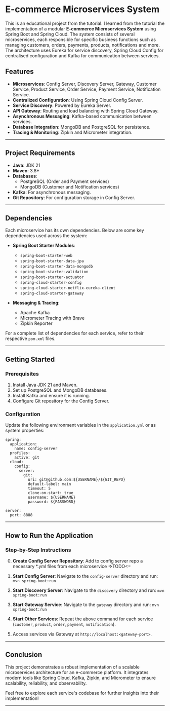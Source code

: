 <artifact type="text/markdown" identifier="ecommerce-microservices-README" title="E-commerce Microservices README">

# E-commerce Microservices System

This is an educational project from the tutorial. I learned from the tutorial the implementation of a modular **E-commerce Microservices System** using Spring Boot and Spring Cloud. The system consists of several microservices, each responsible for specific business functions such as managing customers, orders, payments, products, notifications and more. The architecture uses Eureka for service discovery, Spring Cloud Config for centralised configuration and Kafka for communication between services.

## Features

- **Microservices**: Config Server, Discovery Server, Gateway, Customer Service, Product Service, Order Service, Payment Service, Notification Service.
- **Centralized Configuration**: Using Spring Cloud Config Server.
- **Service Discovery**: Powered by Eureka Server.
- **API Gateway**: Routing and load balancing with Spring Cloud Gateway.
- **Asynchronous Messaging**: Kafka-based communication between services.
- **Database Integration**: MongoDB and PostgreSQL for persistence.
- **Tracing & Monitoring**: Zipkin and Micrometer integration.

---

## Project Requirements

- **Java**: JDK 21
- **Maven**: 3.8+
- **Databases**:
    - PostgreSQL (Order and Payment services)
    - MongoDB (Customer and Notification services)
- **Kafka**: For asynchronous messaging.
- **Git Repository**: For configuration storage in Config Server.

---

## Dependencies

Each microservice has its own dependencies. Below are some key dependencies used across the system:

- **Spring Boot Starter Modules**:
    - `spring-boot-starter-web`
    - `spring-boot-starter-data-jpa`
    - `spring-boot-starter-data-mongodb`
    - `spring-boot-starter-validation`
    - `spring-boot-starter-actuator`
    - `spring-cloud-starter-config`
    - `spring-cloud-starter-netflix-eureka-client`
    - `spring-cloud-starter-gateway`

- **Messaging & Tracing**:
    - Apache Kafka
    - Micrometer Tracing with Brave
    - Zipkin Reporter

For a complete list of dependencies for each service, refer to their respective `pom.xml` files.

---

## Getting Started

### Prerequisites

1. Install Java JDK 21 and Maven.
2. Set up PostgreSQL and MongoDB databases.
3. Install Kafka and ensure it is running.
4. Configure Git repository for the Config Server.

### Configuration

Update the following environment variables in the `application.yml` or as system properties:

```
spring:
  application:
    name: config-server
  profiles:
    active: git
  cloud:
    config:
      server:
        git:
          uri: git@github.com:${USERNAME}/${GIT_REPO}
          default-label: main
          timeout: 5
          clone-on-start: true
          username: ${USERNAME}
          password: ${PASSWORD}

server:
  port: 8888
```

---

## How to Run the Application

### Step-by-Step Instructions

0. **Create Config Server Repository**:
    Add to config server repo a necessary *.yml files from each microservice =>TODO<=
1. **Start Config Server**:
   Navigate to the `config-server` directory and run: ```mvn spring-boot:run```

2. **Start Discovery Server**:
   Navigate to the `discovery` directory and run: ```mvn spring-boot:run```

3. **Start Gateway Service**:
   Navigate to the `gateway` directory and run: ```mvn spring-boot:run```

4. **Start Other Services**:
   Repeat the above command for each service (`customer`, `product`, `order`, `payment`, `notification`).

5. Access services via Gateway at `http://localhost:<gateway-port>`.

---

## Conclusion

This project demonstrates a robust implementation of a scalable microservices architecture for an e-commerce platform. It integrates modern tools like Spring Cloud, Kafka, Zipkin, and Micrometer to ensure scalability, reliability, and observability.

Feel free to explore each service's codebase for further insights into their implementation!

---
</artifact>

